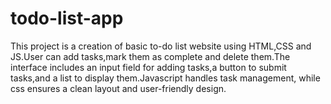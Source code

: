 # todo-list-app
This project is a creation of basic to-do list website using HTML,CSS and JS.User can add tasks,mark them as complete and delete them.The interface includes an input field for adding tasks,a button to submit tasks,and a list to display them.Javascript handles task management, while css ensures a clean layout and user-friendly design.
